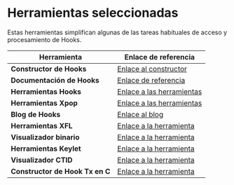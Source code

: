 # Herramientas seleccionadas

Estas herramientas simplifican algunas de las tareas habituales de acceso y procesamiento de Hooks.

| Herramienta                    | Enlace de referencia                                                   |
| ----------------------- | ---------------------------------------------------------------- |
| **Constructor de Hooks**       | [Enlace al constructor](https://hooks-builder.xrpl.org/develop)           |
| **Documentación de Hooks** | [Enlace de referencia](https://xrpl-hooks.readme.io/)                  |
| **Herramientas Hooks**       | [Enlace a las herramientas](https://hooks-toolkit-client.vercel.app/)         |
| **Herramientas Xpop**        | [Enlace a las herramientas](https://github.com/Transia-RnD/xpop-toolkit)      |
| **Blog de Hooks**          | [Enlace al blog](https://dev.to/t/xrplhooks/top/infinity)             |
| **Herramientas XFL**           | [Enlace a la herramienta](https://richardah.github.io/xfl-tools/)              |
| **Visualizador binario**   | [Enlace a la herramienta](https://richardah.github.io/xrpl-binary-visualizer/) |
| **Herramientas Keylet**        | [Enlace a la herramienta](https://richardah.github.io/xrpl-keylet-tools/)      |
| **Visualizador CTID**     | [Enlace a la herramienta](https://transia-rnd.github.io/xrpl-ctid-visualizer/) |
| **Constructor de Hook Tx en C**   | [Enlace a la herramienta](https://transia-rnd.github.io/xrpl-tt-visualizer/)   |

